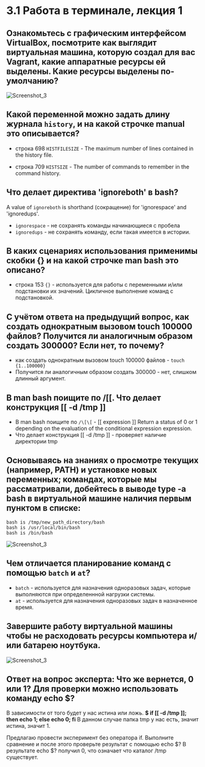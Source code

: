 # 3.1 Работа в терминале, лекция 1


## Ознакомьтесь с графическим интерфейсом VirtualBox, посмотрите как выглядит виртуальная машина, которую создал для вас Vagrant, какие аппаратные ресурсы ей выделены. Какие ресурсы выделены по-умолчанию?
![Screenshot_3](https://i.ibb.co/pPZ8K3Y/image.png)

## Какой переменной можно задать длину журнала `history`, и на какой строчке manual это описывается?
* строка 698
`HISTFILESIZE` - The maximum number of lines contained in the history file.

* строка 709
`HISTSIZE` - The number of commands to remember in the command history.

## Что делает директива 'ignoreboth' в bash?
A value of `ignoreboth` is shorthand (сокращение) for 'ignorespace' and 'ignoredups'.
* `ignorespace` - не сохранять команды начинающиеся с пробела
* `ignoredups` - не сохранять команду, если такая имеется в истории.

## В каких сценариях использования применимы скобки {} и на какой строчке man bash это описано?
* строка 153
`{}` - используется для работы с переменными и/или подстановки их значений. Цикличное выполнение команд с подстановкой.

## С учётом ответа на предыдущий вопрос, как создать однократным вызовом touch 100000 файлов? Получится ли аналогичным образом создать 300000? Если нет, то почему?
* как создать однократным вызовом touch 100000 файлов - `touch {1..100000}` 
* Получится ли аналогичным образом создать 300000 - нет, слишком длинный аргумент. 

## В man bash поищите по /\[\[. Что делает конструкция [[ -d /tmp ]]
* В man bash поищите по `/\[\[` - [[ expression ]] Return  a  status of 0 or 1 depending on the evaluation of the conditional expression expression.
* Что делает конструкция [[ -d /tmp ]] - проверяет наличие директории tmp

## Основываясь на знаниях о просмотре текущих (например, PATH) и установке новых переменных; командах, которые мы рассматривали, добейтесь в выводе type -a bash в виртуальной машине наличия первым пунктом в списке:
  	bash is /tmp/new_path_directory/bash
	bash is /usr/local/bin/bash
	bash is /bin/bash
 
![Screenshot_3](https://i.ibb.co/0tVWq12/image.png)

## Чем отличается планирование команд с помощью `batch` и `at`?
* `batch` - используется для назначения одноразовых задач, которые выполняются при определеннной нагрузки системы.
* `at` - используется для назначения одноразовых задач в назначенное время.

## Завершите работу виртуальной машины чтобы не расходовать ресурсы компьютера и/или батарею ноутбука.

![Screenshot_3](https://i.ibb.co/NFGsF9C/image.png)



## Ответ на вопрос эксперта: Что же вернется, 0 или 1? Для проверки можно использовать команду echo $?
В зависимости от того будет у нас истина или ложь.
**$ if [[ -d /tmp ]]; then echo 1; else echo 0; fi**
В данном случае папка tmp у нас есть, значит истина, значит 1. 

Предлагаю провести эксперимент без оператора if. Выполните сравнение и после этого проверьте результат с помощью echo $?
В результате echo $? получил 0, что означает что каталог /tmp существует. 